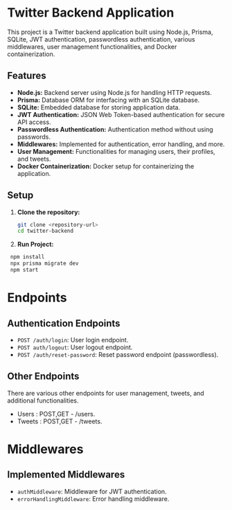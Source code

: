 # Twitter Backend Application

This project is a Twitter backend application built using Node.js, Prisma, SQLite, JWT authentication, passwordless authentication, various middlewares, user management functionalities, and Docker containerization.

## Features

- **Node.js:** Backend server using Node.js for handling HTTP requests.
- **Prisma:** Database ORM for interfacing with an SQLite database.
- **SQLite:** Embedded database for storing application data.
- **JWT Authentication:** JSON Web Token-based authentication for secure API access.
- **Passwordless Authentication:** Authentication method without using passwords.
- **Middlewares:** Implemented for authentication, error handling, and more.
- **User Management:** Functionalities for managing users, their profiles, and tweets.
- **Docker Containerization:** Docker setup for containerizing the application.

## Setup

1. **Clone the repository:**
   ```bash
   git clone <repository-url>
   cd twitter-backend

2. **Run Project:**
  ```bash
   npm install
   npx prisma migrate dev
   npm start
```


# Endpoints

## Authentication Endpoints

- `POST /auth/login`: User login endpoint.
- `POST auth/logout`: User logout endpoint.
- `POST /auth/reset-password`: Reset password endpoint (passwordless).

## Other Endpoints

There are various other endpoints for user management, tweets, and additional functionalities.
- Users :  POST,GET - /users.
- Tweets : POST,GET - /tweets.

# Middlewares

## Implemented Middlewares

- `authMiddleware`: Middleware for JWT authentication.
- `errorHandlingMiddleware`: Error handling middleware.
